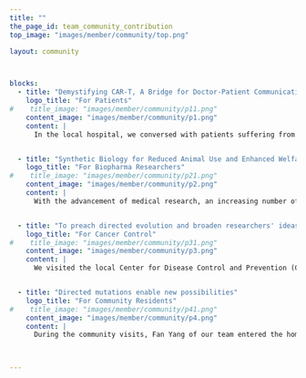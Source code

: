 ```yaml
---
title: ""
the_page_id: team_community_contribution
top_image: "images/member/community/top.png" 

layout: community



blocks:
  - title: "Demystifying CAR-T, A Bridge for Doctor-Patient Communication"
    logo_title: "For Patients"
#    title_image: "images/member/community/p11.png"
    content_image: "images/member/community/p1.png"
    content: |
      In the local hospital, we conversed with patients suffering from tumors and introduced them to new approaches in tumor immunotherapy. We explained various cytokines used in cancer treatment in plain language, complementing the explanation with hand-drawn cartoon illustrations to aid patients' understanding. For patients and their families who showed interest or had a background in medical knowledge, we provided detailed information about the application of protein design in cancer therapy and our research on modifying IL-2/15.


  - title: "Synthetic Biology for Reduced Animal Use and Enhanced Welfare"
    logo_title: "For Biopharma Researchers"
#    title_image: "images/member/community/p21.png"
    content_image: "images/member/community/p2.png"
    content: |
      With the advancement of medical research, an increasing number of experiments rely on animal studies for pre-clinical research. Therefore, promoting innovation in experimental methods through new technologies is crucial to reducing the use of animals in research. We aim to share our application of synthetic biology in the context of animal experiments, as well as provide some educational insights on the topic.


  - title: "To preach directed evolution and broaden researchers' ideas in the treatment of other diseases"
    logo_title: "For Cancer Control"
#    title_image: "images/member/community/p31.png"
    content_image: "images/member/community/p3.png"
    content: |
      We visited the local Center for Disease Control and Prevention (CDC), where we learned about the local tumor epidemiology from the staff and jointly analyzed how to improve the survival status of patients. Significantly, we engaged in academic exchanges with researchers from the CDC through science popularization lectures and posting promotional posters/boards. From this collaboration, we gained a lot: their research, which uses directed evolution technology, shows promise in enhancing the effectiveness of drug interventions, and it inspired us to expand our therapeutic strategy system. By leveraging directed evolution, we stand at the threshold of creating more targeted and safer treatment modalities.


  - title: "Directed mutations enable new possibilities"
    logo_title: "For Community Residents"
#    title_image: "images/member/community/p41.png"
    content_image: "images/member/community/p4.png"
    content: |
      During the community visits, Fan Yang of our team entered the homes of some cancer patients, offered them condolences, and introduced the vigorous development of medical research in the field of cancer. In addition, we used questionnaires to understand the needs and expectations of community residents for cancer treatment. During the visits, we also introduced the development of protein design and its applications in the field of cancer treatment to the community residents and staff. This community service reinforced our commitment to advancing the design of IL-2, confident it will offer hope to more cancer suffers.
 


---
```

